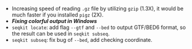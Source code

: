 - Increasing speed of reading `.gz` file by utilizing `gzip` (1.3X),
    it would be much faster if you installed `pigz` (2X).
- ***Fixing colorful output in Windows***
- `seqkit locate`: add flag `--gtf` and `--bed` to output GTF/BED6 format,
    so the result can be used in `seqkit subseq`.
- `seqkit subseq`: fix bug of `--bed`, add checking coordinate.
